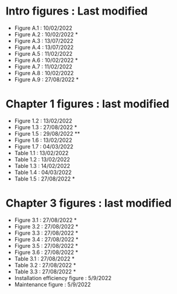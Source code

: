 # Intro figures : Last modified
- Figure A.1 : 10/02/2022
- Figure A.2 : 10/02/2022 *
- Figure A.3 : 13/07/2022
- Figure A.4 : 13/07/2022
- Figure A.5 : 11/02/2022
- Figure A.6 : 10/02/2022 *
- Figure A.7 : 11/02/2022
- Figure A.8 : 10/02/2022
- Figure A.9 : 27/08/2022 *

# Chapter 1 figures : last modified
- Figure 1.2 : 13/02/2022
- Figure 1.3 : 27/08/2022 *
- Figure 1.5 : 29/08/2022 **
- Figure 1.6 : 13/02/2022
- Figure 1.7 : 04/03/2022
- Table 1.1 : 13/02/2022
- Table 1.2 : 13/02/2022
- Table 1.3 : 14/02/2022
- Table 1.4 : 04/03/2022
- Table 1.5 : 27/08/2022 *

# Chapter 3 figures : last modified
- Figure 3.1 : 27/08/2022 *
- Figure 3.2 : 27/08/2022 *
- Figure 3.3 : 27/08/2022 *
- Figure 3.4 : 27/08/2022 *
- Figure 3.5 : 27/08/2022 *
- Figure 3.6 : 27/08/2022 *
- Table 3.1  : 27/08/2022 *
- Table 3.2  : 27/08/2022 *
- Table 3.3 :  27/08/2022 *
- Installation efficiency figure : 5/9/2022
- Maintenance figure : 5/9/2022
